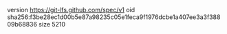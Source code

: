 version https://git-lfs.github.com/spec/v1
oid sha256:f3be28ec1d00b5e87a98235c05e1feca9f1976dcbe1a407ee3a3f38809b68836
size 5210
